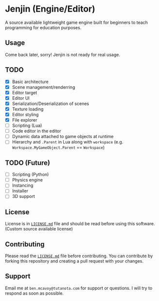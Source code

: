 # Jenjin (Engine/Editor)

A source available lightweight game engine built for beginners to teach programming for education purposes.

## Usage
Come back later, sorry! Jenjin is not ready for real usage.

## TODO
- [x] Basic architecture
- [x] Scene management/renderring
- [x] Editor target
- [x] Editor UI
- [x] Serialization/Deserialization of scenes
- [x] Texture loading
- [x] Editor styling
- [x] File explorer
- [ ] Scripting (Lua)
- [ ] Code editor in the editor
- [ ] Dynamic data attached to game objects at runtime
- [ ] Hierarchy and `.Parent` in Lua along with `workspace` (e.g. `Workspace.MyGameObject.Parent` == `Workspace`)

## TODO (Future)
- [ ] Scripting (Python)
- [ ] Physics engine
- [ ] Instancing
- [ ] Installer
- [ ] 3D support

## License
License is in [`LICENSE.md`](LICENSE.md) file and should be read before using this software. (Custom source available license)

## Contributing
Please read the [`LICENSE.md`](LICENSE.md) file before contributing. You can contribute by forking this repository and creating a pull request with your changes.

## Support
Email me at `ben.mcavoy@tutanota.com` for support or questions. I will try to respond as soon as possible.
